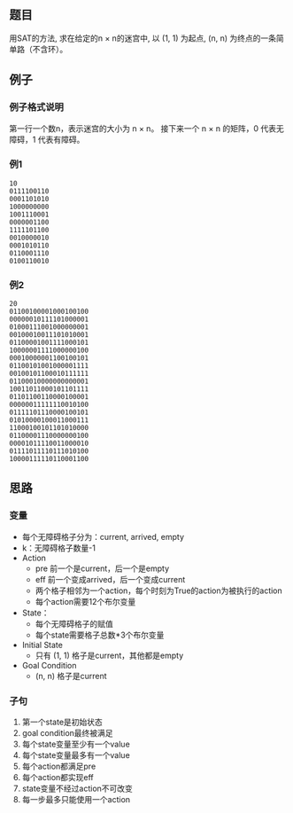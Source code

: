 ## 题目
用SAT的方法, 求在给定的n × n的迷宫中, 以 (1, 1) 为起点, (n, n) 为终点的一条简单路（不含环）。

## 例子
### 例子格式说明
第一行一个数n，表示迷宫的大小为 n × n。
接下来一个 n × n 的矩阵，0 代表无障碍，1 代表有障碍。
### 例1
```
10
0111100110
0001101010
1000000000
1001110001
0000001100
1111101100
0010000010
0001010110
0110001110
0100110010
```
### 例2
```
20
01100100001000100100
00000010111101000001
01000111001000000001
00100010011101010001
01100001001111000101
10000001111000000100
00010000001100100101
01100101001000001111
00100101100010111111
01100010000000000001
10011011000101101111
01101100110000100001
00000011111110010100
01111101110000100101
01010000100011000111
11000100101101010000
01100001110000000100
00001011110011000010
01111011110111010100
10000111110110001100
```

## 思路
### 变量
- 每个无障碍格子分为：current, arrived, empty
- k：无障碍格子数量-1
- Action
    - pre 前一个是current，后一个是empty
    - eff 前一个变成arrived，后一个变成current
    - 两个格子相邻为一个action，每个时刻为True的action为被执行的action
    - 每个action需要12个布尔变量
- State：
	- 每个无障碍格子的赋值
    - 每个state需要格子总数*3个布尔变量
- Initial State
	- 只有 (1, 1) 格子是current，其他都是empty
- Goal Condition
	- (n, n) 格子是current
### 子句
1. 第一个state是初始状态
2. goal condition最终被满足
3. 每个state变量至少有一个value
4. 每个state变量最多有一个value
5. 每个action都满足pre
6. 每个action都实现eff
7. state变量不经过action不可改变
8. 每一步最多只能使用一个action

